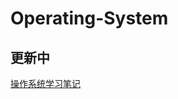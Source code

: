 # Operating-System
## 更新中
[操作系统学习笔记](https://github.com/Easteryang/Operating-System/blob/main/%E6%93%8D%E4%BD%9C%E7%B3%BB%E7%BB%9F%E7%AC%94%E8%AE%B0.md)
